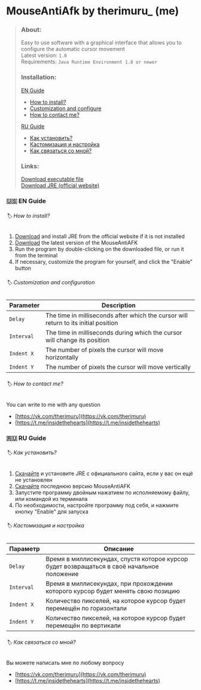 # MouseAntiAfk by therimuru_ (me)

> ### **About:**<br/>
> Easy to use software with a graphical interface that allows you to configure the automatic cursor movement<br/>
> Latest version: `1.0`<br/>
> Requirements: `Java Runtime Environment 1.8 or newer`<br/>
> ### **Installation:**<br/>
> [EN Guide](#us-en-guide)<br/>
> - [How to install?](#label-how-to-install)<br/>
> - [Customization and configure](#label-customization-and-configuration)<br/>
> - [How to contact me?](#label-how-to-contact-me)<br/>
>
> [RU Guide](#ru-ru-guide)<br/>
> - [Как установить?](#label-как-установить)<br/>
> - [Кастомизация и настройка](#label-кастомизация-и-настройка)<br/>
> - [Как связаться со мной?](#label-как-связаться-со-мной)<br/>
> ### **Links:**<br/>
> [Download executable file](https://github.com/insidethehearts/MouseAntiAFK/releases/tag/Java)<br/>
> [Download JRE (official website)](https://github.com/insidethehearts/MouseAntiAFK/releases/tag/Java)<br/>


### :us: EN Guide
###### :label: How to install?
1. [Download](#links) and install JRE from the official website if it is not installed
2. [Download](#links) the latest version of the MouseAntiAFK
3. Run the program by double-clicking on the downloaded file, or run it from the terminal
4. If necessary, customize the program for yourself, and click the "Enable" button

###### :label: Customization and configuration
| Parameter | Description |
| ---- | ---- |
| `Delay` | The time in milliseconds after which the cursor will return to its initial position | <br/>
| `Interval` | The time in milliseconds during which the cursor will change its position | <br/>
| `Indent X` | The number of pixels the cursor will move horizontally | <br/>
| `Indent Y` | The number of pixels the cursor will move vertically | <br/>

###### :label: How to contact me?
You can write to me with any question
- [https://vk.com/therimuru](https://vk.com/therimuru) <br/>
- [https://t.me/insidethehearts](https://t.me/insidethehearts) <br/>

### :ru: RU Guide 
###### :label: Как установить?
1. [Скачайте](#links) и установите JRE с официального сайта, если у вас он ещё не установлен
2. [Скачайте](#links) последнюю версию MouseAntiAFK
3. Запустите программу двойным нажатием по исполняемому файлу, или командой из терминала
4. По необходимости, настройте программу под себя, и нажмите кнопку "Enable" для запуска

###### :label: Кастомизация и настройка
| Параметр | Описание |
| ---- | ---- |
| `Delay` | Время в миллисекундах, спустя которое курсор будет возвращаться в своё начальное положение | <br/>
| `Interval` | Время в миллисекундах, при прохождении которого курсор будет менять свою позицию | <br/>
| `Indent X` | Количество пикселей, на которое курсор будет перемещён по горизонтали | <br/>
| `Indent Y` | Количество пикселей, на которое курсор будет перемещён по вертикали | <br/>

###### :label: Как связаться со мной?
Вы можете написать мне по любому вопросу
- [https://vk.com/therimuru](https://vk.com/therimuru) <br/>
- [https://t.me/insidethehearts](https://t.me/insidethehearts) <br/>
